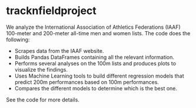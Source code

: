 # tracknfieldproject

We analyze the International Association of Athletics Federations (IAAF) 100-meter and 200-meter all-time men and women lists. The code does the following:  

- Scrapes data from the IAAF website.  
- Builds Pandas DataFrames containing all the relevant information.  
- Performs several analyses on the 100m lists and produces plots to visualize the findings.  
- Uses Machine Learning tools to build different regression models that predict 200m performances based on 100m performances.  
- Compares the different models to determine which is the best one.  
  
See the code for more details.
